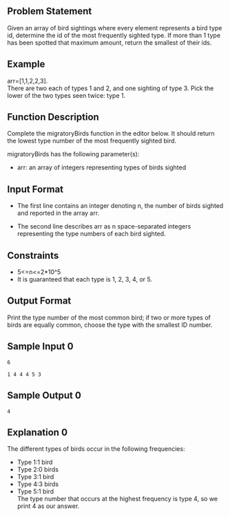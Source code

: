 ## Problem Statement
Given an array of bird sightings where every element represents a bird type id, determine the id of the most frequently sighted type. If more than 1 type has been spotted that maximum amount, return the smallest of their ids.

## Example
arr=[1,1,2,2,3].  
There are two each of types 1 and 2, and one sighting of type 3. Pick the lower of the two types seen twice: type 1.

## Function Description


Complete the migratoryBirds function in the editor below. It should return the lowest type number of the most frequently sighted bird.

migratoryBirds has the following parameter(s):
- arr: an array of integers representing types of birds sighted

## Input Format

- The first line contains an integer denoting n, the number of birds sighted and reported in the array arr.

- The second line describes arr as n space-separated integers representing the type numbers of each bird sighted.

## Constraints

- 5<=n<=2*10^5
- It is guaranteed that each type is 1, 2, 3, 4, or 5.

## Output Format

Print the type number of the most common bird; if two or more types of birds are equally common, choose the type with the smallest ID number.

## Sample Input 0
```
6

1 4 4 4 5 3
```
## Sample Output 0
```
4
```
## Explanation 0

The different types of birds occur in the following frequencies:

- Type 1:1 bird
- Type 2:0  birds
- Type 3:1  bird
- Type 4:3  birds
- Type 5:1  bird  
The type number that occurs at the highest frequency is type 4, so we print 4 as our answer.
